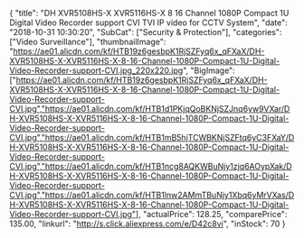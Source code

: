 {
	"title": "DH  XVR5108HS-X XVR5116HS-X 8 16 Channel 1080P Compact 1U Digital Video Recorder support CVI TVI IP video for CCTV System",
	"date": "2018-10-31 10:30:20",
	"SubCat": ["Security & Protection"],
	"categories": ["Video Surveillance"],
	"thumbnailImage": "https://ae01.alicdn.com/kf/HTB19z6gesbpK1RjSZFyq6x_qFXaX/DH-XVR5108HS-X-XVR5116HS-X-8-16-Channel-1080P-Compact-1U-Digital-Video-Recorder-support-CVI.jpg_220x220.jpg",
	"BigImage": ["https://ae01.alicdn.com/kf/HTB19z6gesbpK1RjSZFyq6x_qFXaX/DH-XVR5108HS-X-XVR5116HS-X-8-16-Channel-1080P-Compact-1U-Digital-Video-Recorder-support-CVI.jpg","https://ae01.alicdn.com/kf/HTB1d1PKjqQoBKNjSZJnq6yw9VXar/DH-XVR5108HS-X-XVR5116HS-X-8-16-Channel-1080P-Compact-1U-Digital-Video-Recorder-support-CVI.jpg","https://ae01.alicdn.com/kf/HTB1mB5hjTCWBKNjSZFtq6yC3FXaY/DH-XVR5108HS-X-XVR5116HS-X-8-16-Channel-1080P-Compact-1U-Digital-Video-Recorder-support-CVI.jpg","https://ae01.alicdn.com/kf/HTB1ncg8AQKWBuNjy1zjq6AOypXak/DH-XVR5108HS-X-XVR5116HS-X-8-16-Channel-1080P-Compact-1U-Digital-Video-Recorder-support-CVI.jpg","https://ae01.alicdn.com/kf/HTB1lnw2AMmTBuNjy1Xbq6yMrVXas/DH-XVR5108HS-X-XVR5116HS-X-8-16-Channel-1080P-Compact-1U-Digital-Video-Recorder-support-CVI.jpg"],
	"actualPrice": 128.25,
	"comparePrice": 135.00,
	"linkurl": "http://s.click.aliexpress.com/e/D42c8vi",
	"inStock": 70
}
